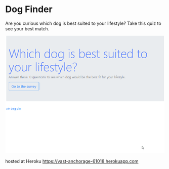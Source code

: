 # Dog Finder

Are you curious which dog is best suited to your lifestyle?  Take this quiz to see your best match.


![Dog Compatibility Quiz](surveydemo.gif "Dog Compatibility Quiz")

hosted at Heroku
https://vast-anchorage-61018.herokuapp.com